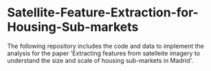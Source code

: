 # Satellite-Feature-Extraction-for-Housing-Sub-markets
The following repository includes the code and data to implement the analysis for the paper 'Extracting features from satelleite imagery to understand the size and scale of housing sub-markets in Madrid'.

